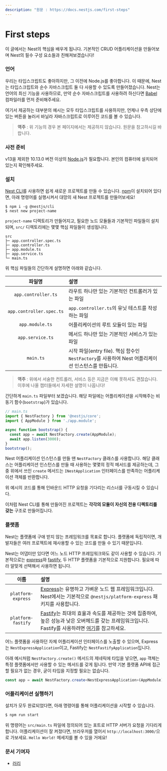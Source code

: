 ```yaml
---
description: "원문 : https://docs.nestjs.com/first-steps"
---
```


# First steps

이 글에서는 Nest의 핵심을 배우게 됩니다. 기본적인 CRUD 어플리케이션을 만들어보며 Nest의 필수 구성 요소들과 친해져보겠습니다!

### 언어

우리는 타입스크립트도 좋아하지만, 그 이전에 Node.js를 좋아합니다. 이 때문에, Nest는 타입스크립트와 순수 자바스크립트 둘 다 사용할 수 있도록 만들어졌습니다. Nest는 언어의 최신 기능을 사용하므로, 만약 순수 자바스크립트를 사용하려 하신다면 [Babel](https://babeljs.io/) 컴파일러를 먼저 준비해주세요.

여기서 제공하는 대부분의 예시는 모두 타입스크립트를 사용하지만, 언제나 우측 상단에 있는 버튼을 눌러서 바닐라 자바스크립트로 이루어진 코드를 볼 수 있습니다.

> **역주** : 위 기능의 경우 본 페이지에서는 제공하지 않습니다. 원문을 참고하시길 바랍니다.

### 사전 준비

v13을 제외한 10.13.0 버전 이상의 [Node.js](https://nodejs.org/en/)가 필요합니다. 본인의 컴퓨터에 설치되어 있는지 확인해주세요.

### 설치

[Nest CLI](https://docs.nestjs.com/cli/overview)를 사용하면 쉽게 새로운 프로젝트를 만들 수 있습니다. [npm](https://www.npmjs.com/)이 설치되어 있다면, 아래 명령어를 실행시켜서 대망의 새 Nest 프로젝트를 만들어보세요!

```shell
$ npm i -g @nestjs/cli
$ nest new project-name
```

`project-name` 디렉토리가 만들어지고, 필요한 노드 모듈들과 기본적인 파일들이 설치되며, `src/` 디렉토리에는 몇몇 핵심 파일들이 생성됩니다.

```
src
├─ app.controller.spec.ts
├─ app.controller.ts
├─ app.module.ts
├─ app.service.ts
└─ main.ts
```

위 핵심 파일들의 간단하게 설명하면 아래와 같습니다.

|파일명|설명|
|:---:|:---|
|`app.controller.ts`|라우트 하나만 있는 기본적인 컨트롤러가 있는 파일|
|`app.controller.spec.ts`|`app.controller.ts`의 유닛 테스트를 작성하는 파일|
|`app.module.ts`|어플리케이션의 루트 모듈이 있는 파일|
|`app.service.ts`|메서드 하나만 있는 기본적인 서비스가 있는 파일|
|`main.ts`|시작 파일(entry file). 핵심 함수인 `NestFactory`를 사용하여 Nest 어플리케이션 인스턴스를 만듭니다.|

> **역주** : 위에서 서술한 컨트롤러, 서비스 등은 지금은 이해 못하셔도 괜찮습니다. 이후에 나올 챕터들에서 자세한 설명이 나옵니다!

간단하게 `main.ts` 파일부터 보겠습니다. 해당 파일에는 어플리케이션을 시작해주는 비동기 함수(`bootstrap`)가 있습니다.

```typescript
// main.ts
import { NestFactory } from '@nestjs/core';
import { AppModule } from './app.module';

async function bootstrap() {
  const app = await NestFactory.create(AppModule);
  await app.listen(3000);
}
bootstrap();
```

Nest 어플리케이션 인스턴스를 만들 땐 `NestFactory` 클래스를 사용합니다. 해당 클래스는 어플리케이션 인스턴스를 만들 때 사용하는 몇몇의 정적 메서드를 제공하는데, 그 중 위에서 쓰인 `create` 메서드는 `INestApplication` 인터페이스를 만족하는 어플리케이션 객체를 반환합니다.

위 예시의 코드를 통해 인바운드 HTTP 요청을 기다리는 리스너를 구동시킬 수 있습니다.

이처럼 Nest CLI를 통해 만들어진 프로젝트는 **각각의 모듈이 자신의 전용 디렉토리를 갖는** 구조로 만들어집니다.

### 플랫폼

Nest는 플랫폼에 구애 받지 않는 프레임워크를 목표로 합니다. 플랫폼에 독립적이면, 개발자들은 여러 프로젝트에 재사용할 수 있는 코드를 만들 수 있기 때문입니다.

Nest는 어댑터만 있다면 어느 노드 HTTP 프레임워크와도 같이 사용할 수 있습니다. 기본적으로는 [express](https://expressjs.com/)와 [fastify](https://www.fastify.io/), 두 HTTP 플랫폼을 기본적으로 지원합니다. 필요에 따라 알맞게 선택해서 사용하면 됩니다.

|이름|설명|
|:---:|:---|
|`platform-express`|[Express](https://expressjs.com/)는 유명하고 가벼운 노드 웹 프레임워크입니다. Nest에서는 기본적으로 `@nestjs/platform-express` 패키지를 사용합니다.|
|`platform-fastify`|[Fastify](https://www.fastify.io/)는 최대의 효율과 속도를 제공하는 것에 집중하여, 높은 성능과 낮은 오버헤드를 갖는 프레임워크입니다. Fastify를 사용하려면 [여기](https://docs.nestjs.com/techniques/performance)를 참고하세요.|

어느 플랫폼을 사용하던 자체 어플리케이션 인터페이스를 노출할 수 있으며, Express는 `NestExpressApplication`이고, Fastify는 `NestFastifyApplication`입니다.

아래 예시처럼 `NestFactory.create()` 메서드의 제네릭에 타입을 넣으면, `app` 객체는 특정 플랫폼에서만 사용할 수 있는 메서드를 갖게 됩니다. 만약 기본 플랫폼 API에 접근할 필요가 없는 경우, 굳이 타입을 지정할 필요는 없습니다.

```typescript
const app = await NestFactory.create<NestExpressApplication>(AppModule);
```

### 어플리케이션 실행하기

설치가 모두 완료되었다면, 아래 명령어를 통해 어플리케이션을 시작할 수 있습니다.

```sh
$ npm run start
```

위 명령어는 `src/main.ts` 파일에 정의되어 있는 포트로 HTTP 서버가 요청을 기다리게 합니다. 어플리케이션이 잘 켜졌다면, 브라우저를 열어서 `http://localhost:3000/`으로 가보세요. `Hello World!` 메세지를 볼 수 있을 거에요!

### 문서 기여자

- [러리](https://github.com/Coalery)
